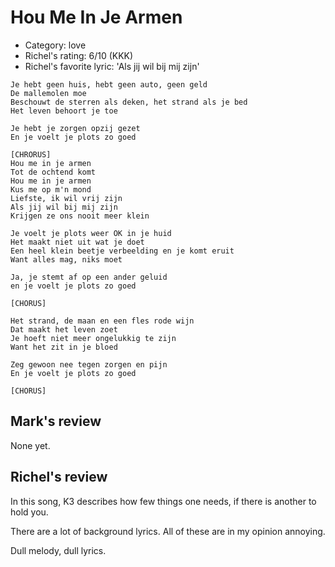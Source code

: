 # Hou Me In Je Armen

 * Category: love
 * Richel's rating: 6/10 (KKK)
 * Richel's favorite lyric: 'Als jij wil bij mij zijn'


```
Je hebt geen huis, hebt geen auto, geen geld
De mallemolen moe
Beschouwt de sterren als deken, het strand als je bed
Het leven behoort je toe

Je hebt je zorgen opzij gezet
En je voelt je plots zo goed

[CHRORUS]
Hou me in je armen
Tot de ochtend komt
Hou me in je armen
Kus me op m'n mond
Liefste, ik wil vrij zijn
Als jij wil bij mij zijn
Krijgen ze ons nooit meer klein

Je voelt je plots weer OK in je huid
Het maakt niet uit wat je doet
Een heel klein beetje verbeelding en je komt eruit
Want alles mag, niks moet

Ja, je stemt af op een ander geluid
en je voelt je plots zo goed

[CHORUS]

Het strand, de maan en een fles rode wijn
Dat maakt het leven zoet
Je hoeft niet meer ongelukkig te zijn
Want het zit in je bloed

Zeg gewoon nee tegen zorgen en pijn
En je voelt je plots zo goed

[CHORUS]
```
## Mark's review

None yet.

## Richel's review

In this song, K3 describes how few things one needs, if there is another to hold you.

There are a lot of background lyrics. All of these are in my opinion annoying.

Dull melody, dull lyrics.
